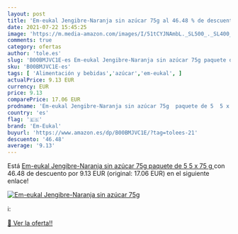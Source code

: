 ```yaml
---
layout: post
title: 'Em-eukal Jengibre-Naranja sin azúcar 75g al 46.48 % de descuento'
date: 2021-07-22 15:45:25
image: 'https://m.media-amazon.com/images/I/51tCYJNAmbL._SL500_._SL400_.jpg'
comments: true
category: ofertas
author: 'tole.es'
slug: 'B00BMJVC1E-es Em-eukal Jengibre-Naranja sin azúcar 75g paquete de 5 5 x...'
sku: 'B00BMJVC1E-es'
tags: [ 'Alimentación y bebidas','azúcar','em-eukal', ]
actualPrice: 9.13 EUR
currency: EUR
price: 9.13
comparePrice: 17.06 EUR
prodname: 'Em-eukal Jengibre-Naranja sin azúcar 75g  paquete de 5  5 x 75 g '
country: 'es'
flag: '🇪🇸'
brand: 'Em-Eukal'
buyurl: 'https://www.amazon.es/dp/B00BMJVC1E/?tag=tolees-21'
descuento: '46.48'
average: '9.13'
---
```


Está [Em-eukal Jengibre-Naranja sin azúcar 75g  paquete de 5  5 x 75 g ](https://www.amazon.es/dp/B00BMJVC1E/?tag=tolees-21) con 46.48 de descuento por 9.13 EUR (original: 17.06 EUR) en el siguiente enlace!

[![Em-eukal Jengibre-Naranja sin azúcar 75g](https://m.media-amazon.com/images/I/51tCYJNAmbL._SL500_._SL400_.jpg)](https://www.amazon.es/dp/B00BMJVC1E/?tag=tolees-21)

ℹ️:


[🛒 Ver la oferta!!](https://www.amazon.es/dp/B00BMJVC1E/?tag=tolees-21)
